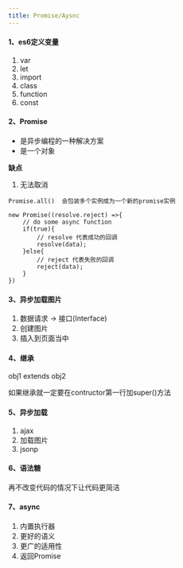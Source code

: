 ```yaml
---
title: Promise/Aysnc
---
```


#### 1、es6定义变量
1. var
2. let
3. import
4. class
5. function
6. const

#### 2、Promise
- 是异步编程的一种解决方案
- 是一个对象

**缺点**
1. 无法取消

```
Promise.all()  会包装多个实例成为一个新的promise实例

new Promise((resolve.reject) =>{
    // do some async function
    if(true){
        // resolve 代表成功的回调
        resolve(data);
    }else{
        // reject 代表失败的回调
        reject(data);
    }
})
```
#### 3、异步加载图片
1. 数据请求 -> 接口(Interface)
2. 创建图片
3. 插入到页面当中
#### 4、继承
obj1 extends obj2

如果继承就一定要在contructor第一行加super()方法
#### 5、异步加载
1. ajax
2. 加载图片
3. jsonp

#### 6、语法糖
再不改变代码的情况下让代码更简洁
#### 7、async
1. 内置执行器
2. 更好的语义
3. 更广的适用性
4. 返回Promise